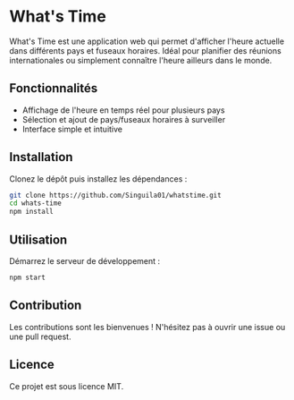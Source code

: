 # What's Time

What's Time est une application web qui permet d'afficher l'heure actuelle dans différents pays et fuseaux horaires. Idéal pour planifier des réunions internationales ou simplement connaître l'heure ailleurs dans le monde.

## Fonctionnalités

- Affichage de l'heure en temps réel pour plusieurs pays
- Sélection et ajout de pays/fuseaux horaires à surveiller
- Interface simple et intuitive

## Installation

Clonez le dépôt puis installez les dépendances :

```bash
git clone https://github.com/Singuila01/whatstime.git
cd whats-time
npm install
```

## Utilisation

Démarrez le serveur de développement :

```bash
npm start
```

<!-- Ouvrez [http://localhost:3000](http://localhost:3000) dans votre navigateur pour accéder à l'application. -->

## Contribution

Les contributions sont les bienvenues ! N'hésitez pas à ouvrir une issue ou une pull request.

## Licence

Ce projet est sous licence MIT.
